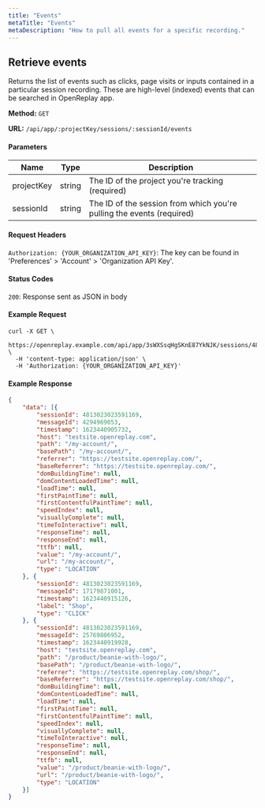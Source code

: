 ```yaml
---
title: "Events"
metaTitle: "Events"
metaDescription: "How to pull all events for a specific recording."
---
```


## Retrieve events

Returns the list of events such as clicks, page visits or inputs contained in a particular session recording. These are high-level (indexed) events that can be searched in OpenReplay app.

**Method:** `GET`

**URL:** `/api/app/:projectKey/sessions/:sessionId/events`

#### Parameters

| Name | Type | Description |
|----------|-------------|-------------|
| projectKey | string | The ID of the project you're tracking (required) |
| sessionId | string | The ID of the session from which you're pulling the events (required) |

#### Request Headers

`Authorization: {YOUR_ORGANIZATION_API_KEY}`: The key can be found in 'Preferences' > 'Account' > 'Organization API Key'.

#### Status Codes

`200`: Response sent as JSON in body

#### Example Request

```curl
curl -X GET \
  https://openreplay.example.com/api/app/3sWXSsqHgSKnE87YkNJK/sessions/4829313653526914/events \
  -H 'content-type: application/json' \
  -H 'Authorization: {YOUR_ORGANIZATION_API_KEY}'
```

#### Example Response

```json
{
    "data": [{
        "sessionId": 4813023023591169,
        "messageId": 4294969053,
        "timestamp": 1623440905732,
        "host": "testsite.openreplay.com",
        "path": "/my-account/",
        "basePath": "/my-account/",
        "referrer": "https://testsite.openreplay.com/",
        "baseReferrer": "https://testsite.openreplay.com/",
        "domBuildingTime": null,
        "domContentLoadedTime": null,
        "loadTime": null,
        "firstPaintTime": null,
        "firstContentfulPaintTime": null,
        "speedIndex": null,
        "visuallyComplete": null,
        "timeToInteractive": null,
        "responseTime": null,
        "responseEnd": null,
        "ttfb": null,
        "value": "/my-account/",
        "url": "/my-account/",
        "type": "LOCATION"
    }, {
        "sessionId": 4813023023591169,
        "messageId": 17179871001,
        "timestamp": 1623440915126,
        "label": "Shop",
        "type": "CLICK"
    }, {
        "sessionId": 4813023023591169,
        "messageId": 25769806952,
        "timestamp": 1623440919928,
        "host": "testsite.openreplay.com",
        "path": "/product/beanie-with-logo/",
        "basePath": "/product/beanie-with-logo/",
        "referrer": "https://testsite.openreplay.com/shop/",
        "baseReferrer": "https://testsite.openreplay.com/shop/",
        "domBuildingTime": null,
        "domContentLoadedTime": null,
        "loadTime": null,
        "firstPaintTime": null,
        "firstContentfulPaintTime": null,
        "speedIndex": null,
        "visuallyComplete": null,
        "timeToInteractive": null,
        "responseTime": null,
        "responseEnd": null,
        "ttfb": null,
        "value": "/product/beanie-with-logo/",
        "url": "/product/beanie-with-logo/",
        "type": "LOCATION"
    }]
}
```
